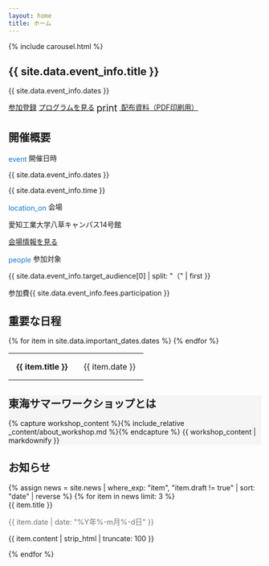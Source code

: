 ```yaml
---
layout: home
title: ホーム
---
```


{% include carousel.html %}

<section class="hero">
    <div class="container">
        <h1>{{ site.data.event_info.title }}</h1>
        <p class="subtitle">{{ site.data.event_info.dates }}</p>
        <div class="hero-buttons">
            <a href="{{ '/registration' | relative_url }}" class="btn btn-secondary">参加登録</a>
            <a href="{{ '/program' | relative_url }}" class="btn btn-primary">プログラムを見る</a>
            <a href="{{ '/handout' | relative_url }}" class="btn btn-outline" target="_blank">
                <span class="material-icons" style="font-size: 1.2rem; vertical-align: middle; margin-right: 0.25rem;">print</span>
                配布資料（PDF印刷用）
            </a>
        </div>
    </div>
</section>

<section class="section">
    <div class="container">
        <h2 class="section-title">開催概要</h2>
        <div class="grid grid-3">
            <div class="card">
                <div class="card-title">
                    <span class="material-icons" style="color: #1976d2; vertical-align: middle;">event</span>
                    開催日時
                </div>
                <div class="card-content">
                    <p>{{ site.data.event_info.dates }}</p>
                    <p>{{ site.data.event_info.time }}</p>
                </div>
            </div>
            <div class="card">
                <div class="card-title">
                    <span class="material-icons" style="color: #1976d2; vertical-align: middle;">location_on</span>
                    会場
                </div>
                <div class="card-content">
                    <p>愛知工業大学八草キャンパス14号館</p>
                    <p><a href="{{ '/venue' | relative_url }}">会場情報を見る</a></p>
                </div>
            </div>
            <div class="card">
                <div class="card-title">
                    <span class="material-icons" style="color: #1976d2; vertical-align: middle;">people</span>
                    参加対象
                </div>
                <div class="card-content">
                    <p>{{ site.data.event_info.target_audience[0] | split: "（" | first }}</p>
                    <p>参加費{{ site.data.event_info.fees.participation }}</p>
                </div>
            </div>
        </div>
    </div>
</section>

<section class="section">
    <div class="container">
        <h2 class="section-title">重要な日程</h2>
        <div class="card" style="max-width: 600px; margin: 0 auto;">
            <table style="width: 100%; border-collapse: collapse;">
                {% for item in site.data.important_dates.dates %}
                <tr>
                    <td style="padding: 1rem; {% unless forloop.last %}border-bottom: 1px solid #e0e0e0;{% endunless %}">
                        <strong>{{ item.title }}</strong>
                    </td>
                    <td style="padding: 1rem; {% unless forloop.last %}border-bottom: 1px solid #e0e0e0;{% endunless %} text-align: right;">
                        {{ item.date }}
                    </td>
                </tr>
                {% endfor %}
            </table>
        </div>
    </div>
</section>

<section class="section" style="background-color: #f5f5f5;">
    <div class="container">
        <h2 class="section-title">東海サマーワークショップとは</h2>
        <div class="card" style="max-width: 800px; margin: 0 auto;">
            <div class="card-content">
                {% capture workshop_content %}{% include_relative _content/about_workshop.md %}{% endcapture %}
                {{ workshop_content | markdownify }}
            </div>
        </div>
    </div>
</section>

<section class="section">
    <div class="container">
        <h2 class="section-title">お知らせ</h2>
        {% assign news = site.news | where_exp: "item", "item.draft != true" | sort: "date" | reverse %}
        {% for item in news limit: 3 %}
        <div class="card">
            <div class="card-title">{{ item.title }}</div>
            <div class="card-content">
                <p style="color: #757575; font-size: 0.9rem;">{{ item.date | date: "%Y年%-m月%-d日" }}</p>
                <p>{{ item.content | strip_html | truncate: 100 }}</p>
            </div>
        </div>
        {% endfor %}
    </div>
</section>